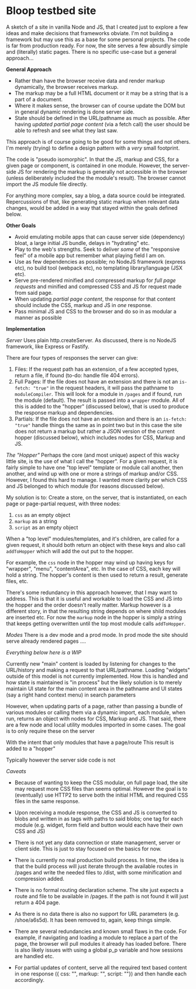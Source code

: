 # Bloop testbed site

A sketch of a site in vanilla Node and JS, that I created just to explore a few ideas and make decisions that frameworks obviate. I'm not building a framework but may use this as a base for some personal projects. The code is far from production ready. For now, the site serves a few absurdly simple and (literally) static pages. There is no specific use-case but a general approach...

**General Approach**
* Rather than have the browser receive data and render markup dynamically, the browser receives markup. 
* The markup may be a full HTML document or it may be a string that is a part of a document. 
* Where it makes sense, the browser can of course update the DOM but in general dynamic rendering is done server side.
* State should be defined in the URL/pathname as much as possible. After having _updated partial page content_ (via a fetch call) the user should be able to refresh and see what they last saw.

This approach is of course going to be good for some things and not others. I'm merely (trying) to define a design pattern with a _very_ small footprint. 

The code is "pseudo isomorphic". In that the JS, markup and CSS, for a given page or component, is contained in one module. However, the server-side JS for rendering the markup is generally not accessible in the browser (unless deliberately included the the module's result). The browser cannot import the JS module file directly. 

For anything more complex, say a blog, a data source could be integrated. Repercussions of that, like generating static markup when relevant data changes, would be added in a way that stayed within the goals defined below.

**Other Goals**
* Avoid emulating mobile apps that can cause server side (dependency) bloat, a large initial JS bundle, delays in "hydrating" etc.
* Play to the web's strengths. Seek to deliver _some_ of the "responsive feel" of a mobile app but remember what playing field I am on. 
* Use as few dependencies as possible; no NodeJS framework (express etc), no build tool (webpack etc), no templating library/language (JSX etc).
* Serve pre-rendered minified and compressed markup for _full page requests_ and minified and compressed CSS and JS for request made from said page.
* When updating _partial page content_, the response for that content should include the CSS, markup and JS in _one_ response.
* Pass minimal JS and CSS to the browser and do so in as modular a manner as possible

**Implementation**

_Server_
Uses plain http.createServer. As discussed, there is no NodeJS framework, like Express or Fastify.

There are four types of responses the server can give:
1. Files: If the request path has an extension, of a few accepted types, return a file, if found (to-do: handle file 404 errors).
2. Full Pages: If the file does not have an extension and there is not an `is-fetch: "true"` in the request headers, it will pass the pathname to `moduleCompiler`. This will look for a module in `/pages` and if found, run the module (default). The result is passed into a `wrapper` module. All of this is added to the "hopper" (discussed below), that is used to produce the response markup and dependencies.
3. Partials: If the file does not have an extension and there is an `is-fetch: "true"` handle things the same as in point two but in this case the site does not return a markup but rather a JSON version of the current hopper (discussed below), which includes nodes for CSS, Markup and JS.

_The "Hopper"_
Perhaps the core (and most unique) aspect of this wacky little site, is the use of what I call the "hopper". For a given request, it is fairly simple to have one "top level" template or module call another, then another, and wind up with one or more a strings of markup and/or CSS. However, I found this hard to manage. I wanted more clarity per which CSS and JS belonged to which module (for reasons discussed below).

My solution is to:
Create a store, on the server, that is instantiated, on each page or page-partial request, with three nodes:
1. `css` as an empty object 
2. `markup` as a string
3. `script` as an empty object

When a "top level" modules/templates, and it's children, are called for a given request, it should both return an object with these keys and also call `addToHopper` which will add the out put to the hopper.

For example, the `css` node in the hopper may wind up having keys for "wrapper", "menu", "contentArea", etc. In the case of CSS, each key will hold a string. The hopper's content is then used to return a result, generate files, etc.

There's some redundancy in this approach however, that I may want to address. This is that it is useful and workable to load the CSS and JS into the hopper and the order doesn't really matter. Markup however is a different story, in that the resulting string depends on where shild modules are inserted etc. For now the `markup` node in the hopper is simply a string that keeps getting overwritten until the top most module calls `addToHopper`.

_Modes_
There is a dev mode and a prod mode. In prod mode the site should serve already rendered pages 
....


_Everything below here is a WIP_

Currently new "main" content is loaded by listening for changes to the URL/history and making a request to that URL/pathname. Loading "widgets" outside of this model is not currently implemented. How this is handled and how state is maintained is "in process" but the likely solution is to merely maintain UI state for the main content area in the pathname and UI states (say a right hand context menu) in search parameters

However, when updating parts of a page, rather than passing a bundle of various modules or calling them via a dynamic import, each module, when run, returns an object with nodes for CSS, Markup and JS. That said, there are a few node and local utility modules imported in some cases. The goal is to only require these on the server 

With the intent that only modules that have a page/route This result is added to a "hopper"

Typically however the server side code is not 

_Caveats_
* Because of wanting to keep the CSS modular, on full page load, the site may request more CSS files than seems optimal. However the goal is to (eventually) use HTTP2 to serve both the initial HTML and required CSS files in the same response. 
* Upon receiving a module response, the CSS and JS is converted to blobs and written in as tags with paths to said blobs; one tag for each module (e.g. widget, form field and button would each have their own CSS and JS)
* There is not yet any data connection or state management, server or client side. This is just to stay focused on the basics for now.
* There is currently no real production build process. In time, the idea is that the build process will just iterate through the available routes in /pages and write the needed files to /dist, with some minification and compression added.
* There is no formal routing declaration scheme. The site just expects a route and file to be available in /pages. If the path is not found it will just return a 404 page.
* As there is no data there is also no support for URL parameters (e.g. /shoe/a6s5d). It has been removed to, again, keep things simple. 
* There are several redundancies and known small flaws in the code. For example, if navigating and loading a module to replace a part of the page, the browser will pull modules it already has loaded before. There is also likely issues with using a global p_p variable and how sessions are handled etc.


* For partial updates of content, serve all the required text based content in one response ({ css: "", markup: "", script: ""}) and then handle each accordingly.
